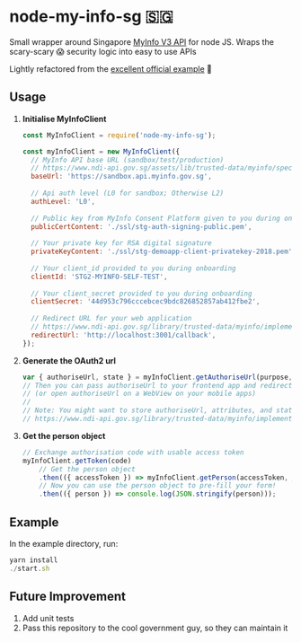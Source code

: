 # node-my-info-sg 🇸🇬


Small wrapper around Singapore [MyInfo V3 API](https://www.ndi-api.gov.sg/library/trusted-data/myinfo/introduction) for node JS. Wraps the scary-scary 😱 security logic into easy to use APIs

Lightly refactored from the [excellent official example](https://github.com/ndi-trusted-data/myinfo-demo-app) 🎉

## Usage

1. **Initialise MyInfoClient**

	```js
	const MyInfoClient = require('node-my-info-sg');

	const myInfoClient = new MyInfoClient({
	  // MyInfo API base URL (sandbox/test/production)
	  // https://www.ndi-api.gov.sg/assets/lib/trusted-data/myinfo/specs/myinfo-kyc-v3.0.1.yaml.html#section/Environments/Available-Environments
	  baseUrl: 'https://sandbox.api.myinfo.gov.sg',
	  
	  // Api auth level (L0 for sandbox; Otherwise L2)
	  authLevel: 'L0',
	  
	  // Public key from MyInfo Consent Platform given to you during onboarding for RSA digital signature
	  publicCertContent: './ssl/stg-auth-signing-public.pem',
	  
	  // Your private key for RSA digital signature
	  privateKeyContent: './ssl/stg-demoapp-client-privatekey-2018.pem',
	  
	  // Your client_id provided to you during onboarding
	  clientId: 'STG2-MYINFO-SELF-TEST',
	  
	  // Your client_secret provided to you during onboarding
	  clientSecret: '44d953c796cccebcec9bdc826852857ab412fbe2',
	  
	  // Redirect URL for your web application
	  // https://www.ndi-api.gov.sg/library/trusted-data/myinfo/implementation-technical-requirements (Callback URLs)
	  redirectUrl: 'http://localhost:3001/callback',
	});
	```

1. **Generate the OAuth2 url**

	```js
	var { authoriseUrl, state } = myInfoClient.getAuthoriseUrl(purpose, attributes);
	// Then you can pass authoriseUrl to your frontend app and redirect the user 
	// (or open authoriseUrl on a WebView on your mobile apps)
	//
	// Note: You might want to store authoriseUrl, attributes, and state to fulfill the transaction log requirements
	// https://www.ndi-api.gov.sg/library/trusted-data/myinfo/implementation-technical-requirements
	```

1. **Get the person object**

	```js	
	// Exchange authorisation code with usable access token
	myInfoClient.getToken(code)
		// Get the person object
		.then(({ accessToken }) => myInfoClient.getPerson(accessToken, _attributes)) 
		// Now you can use the person object to pre-fill your form!
		.then(({ person }) => console.log(JSON.stringify(person))); 
	```
	
## Example
	
In the example directory, run:

```js
yarn install
./start.sh
```

## Future Improvement

1. Add unit tests 
1. Pass this repository to the cool government guy, so they can maintain it
